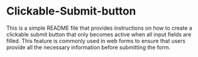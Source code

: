 # Clickable-Submit-button
This is a simple README file that provides instructions on how to create a clickable submit button that only becomes active when all input fields are filled. This feature is commonly used in web forms to ensure that users provide all the necessary information before submitting the form.
